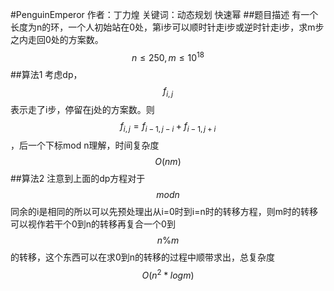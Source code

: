 #PenguinEmperor
作者：丁力煌
关键词：动态规划 快速幂
##题目描述
有一个长度为n的环，一个人初始站在0处，第i步可以顺时针走i步或逆时针走i步，求m步之内走回0处的方案数。 
$$n\leq250, m\leq 10^18$$
##算法1
考虑dp，$$f_{i,j}$$表示走了i步，停留在j处的方案数。则$$f_{i,j}=f_{i-1,j-i}+f_{i-1,j+i}$$，后一个下标mod n理解，时间复杂度$$O(nm)$$
 ##算法2
注意到上面的dp方程对于$$mod n$$同余的i是相同的所以可以先预处理出从i=0时到i=n时的转移方程，则m时的转移可以视作若干个0到n的转移再复合一个0到$$n\%m$$的转移，这个东西可以在求0到n的转移的过程中顺带求出，总复杂度$$O(n^2*logm)$$
